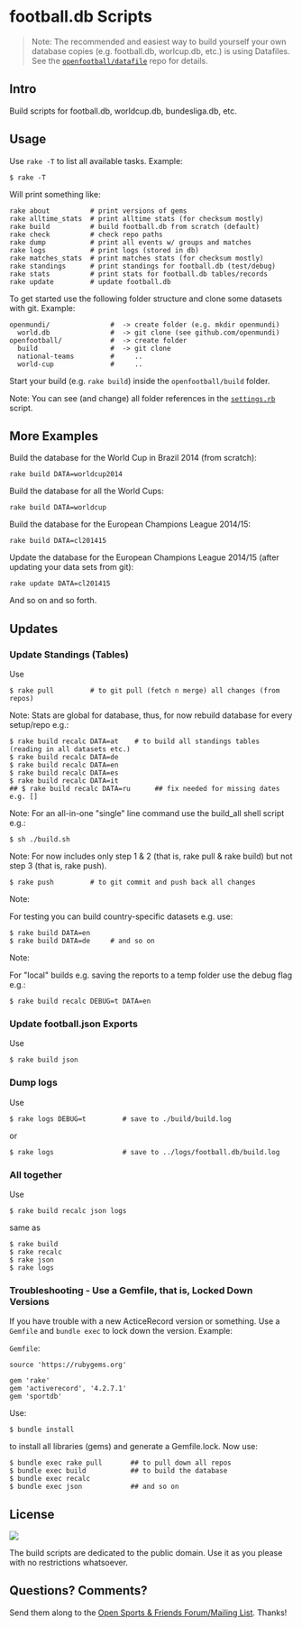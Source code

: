 # football.db Scripts

> Note: The recommended and easiest way to build yourself
> your own database copies (e.g. football.db, worlcup.db, etc.) is using Datafiles.
> See the [`openfootball/datafile`](https://github.com/openfootball/datafile) repo for details.

## Intro

Build scripts for football.db, worldcup.db, bundesliga.db, etc.

## Usage

Use `rake -T`  to list all available tasks. Example:

```
$ rake -T
```

Will print something like:


```
rake about          # print versions of gems
rake alltime_stats  # print alltime stats (for checksum mostly)
rake build          # build football.db from scratch (default)
rake check          # check repo paths
rake dump           # print all events w/ groups and matches
rake logs           # print logs (stored in db)
rake matches_stats  # print matches stats (for checksum mostly)
rake standings      # print standings for football.db (test/debug)
rake stats          # print stats for football.db tables/records
rake update         # update football.db
```


To get started use the following folder structure and
clone some datasets with git. Example:

```
openmundi/               #  -> create folder (e.g. mkdir openmundi)
  world.db               #  -> git clone (see github.com/openmundi)
openfootball/            #  -> create folder
  build                  #  -> git clone
  national-teams         #     ..
  world-cup              #     ..
```

Start your build (e.g. `rake build`) inside the `openfootball/build` folder.

Note: You can see (and change) all folder references in the [`settings.rb`](https://github.com/openfootball/build/blob/master/settings.rb) script.


## More Examples

Build the database for the World Cup in Brazil 2014 (from scratch):

```
rake build DATA=worldcup2014
```

Build the database for all the World Cups:

```
rake build DATA=worldcup
```

Build the database for the European Champions League 2014/15:

```
rake build DATA=cl201415
```

Update the database for the European Champions League 2014/15 (after updating your data sets from git):

```
rake update DATA=cl201415
```

And so on and so forth.


## Updates


### Update Standings (Tables)

Use

```
$ rake pull         # to git pull (fetch n merge) all changes (from repos)
```

Note:
Stats are global for database, thus, for now rebuild database for every setup/repo
e.g.:

```
$ rake build recalc DATA=at    # to build all standings tables (reading in all datasets etc.)
$ rake build recalc DATA=de
$ rake build recalc DATA=en
$ rake build recalc DATA=es
$ rake build recalc DATA=it
## $ rake build recalc DATA=ru      ## fix needed for missing dates e.g. []
```

Note:
For an all-in-one "single" line command use the build_all shell script e.g.:

```
$ sh ./build.sh       
```

Note:
For now includes only step 1 & 2 (that is, rake pull & rake build)
but not step 3 (that is, rake push).


```
$ rake push         # to git commit and push back all changes
```



Note:

For testing you can build country-specific datasets e.g. use:

```
$ rake build DATA=en
$ rake build DATA=de     # and so on
```

Note:

For "local" builds e.g. saving the reports to a temp folder use the
debug flag e.g.:

```
$ rake build recalc DEBUG=t DATA=en
```


### Update football.json Exports

Use

```
$ rake build json
```

### Dump logs

Use

```
$ rake logs DEBUG=t         # save to ./build/build.log
```

or

```
$ rake logs                 # save to ../logs/football.db/build.log
```


### All together

Use

```
$ rake build recalc json logs     
```

same as

```
$ rake build
$ rake recalc
$ rake json
$ rake logs     
```


### Troubleshooting - Use a Gemfile, that is, Locked Down Versions

If you have trouble with a new ActiceRecord version or something. Use a `Gemfile` and `bundle exec`
to lock down the version. Example:

`Gemfile`:

```
source 'https://rubygems.org'

gem 'rake'
gem 'activerecord', '4.2.7.1'
gem 'sportdb'
```

Use:

```
$ bundle install
```

to install all libraries (gems) and generate a Gemfile.lock. Now use:

```
$ bundle exec rake pull       ## to pull down all repos
$ bundle exec build           ## to build the database
$ bundle exec recalc
$ bundle exec json            ## and so on
```



## License

![](https://publicdomainworks.github.io/buttons/zero88x31.png)


The build scripts are dedicated to the public domain.
Use it as you please with no restrictions whatsoever.


## Questions? Comments?

Send them along to the
[Open Sports & Friends Forum/Mailing List](http://groups.google.com/group/opensport).
Thanks!
